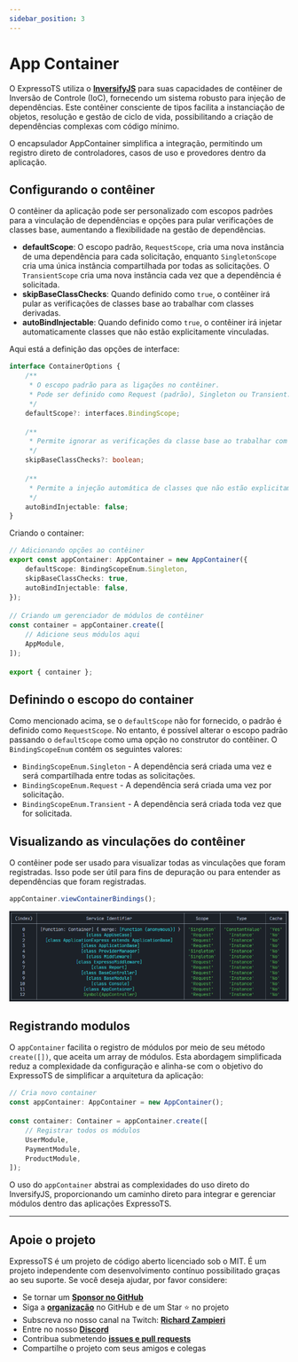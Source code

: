 ```yaml
---
sidebar_position: 3
---
```


# App Container

O ExpressoTS utiliza o **[InversifyJS](https://inversify.io/)** para suas capacidades de contêiner de Inversão de Controle (IoC), fornecendo um sistema robusto para injeção de dependências. Este contêiner consciente de tipos facilita a instanciação de objetos, resolução e gestão de ciclo de vida, possibilitando a criação de dependências complexas com código mínimo.

O encapsulador AppContainer simplifica a integração, permitindo um registro direto de controladores, casos de uso e provedores dentro da aplicação.

## Configurando o contêiner

O contêiner da aplicação pode ser personalizado com escopos padrões para a vinculação de dependências e opções para pular verificações de classes base, aumentando a flexibilidade na gestão de dependências.

-   **defaultScope**: O escopo padrão, `RequestScope`, cria uma nova instância de uma dependência para cada solicitação, enquanto `SingletonScope` cria uma única instância compartilhada por todas as solicitações. O `TransientScope` cria uma nova instância cada vez que a dependência é solicitada.
-   **skipBaseClassChecks**: Quando definido como `true`, o contêiner irá pular as verificações de classes base ao trabalhar com classes derivadas.
-   **autoBindInjectable**: Quando definido como `true`, o contêiner irá injetar automaticamente classes que não estão explicitamente vinculadas.

Aqui está a definição das opções de interface:

```typescript
interface ContainerOptions {
    /**
     * O escopo padrão para as ligações no contêiner.
     * Pode ser definido como Request (padrão), Singleton ou Transient.
     */
    defaultScope?: interfaces.BindingScope;

    /**
     * Permite ignorar as verificações da classe base ao trabalhar com classes derivadas.
     */
    skipBaseClassChecks?: boolean;

    /**
     * Permite a injeção automática de classes que não estão explicitamente vinculadas ao contêiner.
     */
    autoBindInjectable: false;
}
```

Criando o container:

```typescript
// Adicionando opções ao contêiner
export const appContainer: AppContainer = new AppContainer({
    defaultScope: BindingScopeEnum.Singleton,
    skipBaseClassChecks: true,
    autoBindInjectable: false,
});

// Criando um gerenciador de módulos de contêiner
const container = appContainer.create([
    // Adicione seus módulos aqui
    AppModule,
]);

export { container };
```

## Definindo o escopo do container

Como mencionado acima, se o `defaultScope` não for fornecido, o padrão é definido como `RequestScope`. No entanto, é possível alterar o escopo padrão passando o `defaultScope` como uma opção no construtor do contêiner. O `BindingScopeEnum` contém os seguintes valores:

- `BindingScopeEnum.Singleton` - A dependência será criada uma vez e será compartilhada entre todas as solicitações.
- `BindingScopeEnum.Request` - A dependência será criada uma vez por solicitação.
- `BindingScopeEnum.Transient` - A dependência será criada toda vez que for solicitada.

## Visualizando as vinculações do contêiner

O contêiner pode ser usado para visualizar todas as vinculações que foram registradas. Isso pode ser útil para fins de depuração ou para entender as dependências que foram registradas.

```typescript
appContainer.viewContainerBindings();
```
![Container Bindings View](./img/container-bindings.png)

## Registrando modulos

O `appContainer` facilita o registro de módulos por meio de seu método `create([])`, que aceita um array de módulos. Esta abordagem simplificada reduz a complexidade da configuração e alinha-se com o objetivo do ExpressoTS de simplificar a arquitetura da aplicação:

```typescript
// Cria novo container
const appContainer: AppContainer = new AppContainer();

const container: Container = appContainer.create([
    // Registrar todos os módulos
    UserModule,
    PaymentModule,
    ProductModule,
]);
```

O uso do `appContainer` abstrai as complexidades do uso direto do InversifyJS, proporcionando um caminho direto para integrar e gerenciar módulos dentro das aplicações ExpressoTS.

---

## Apoie o projeto

ExpressoTS é um projeto de código aberto licenciado sob o MIT. É um projeto independente com desenvolvimento contínuo possibilitado graças ao seu suporte. Se você deseja ajudar, por favor considere:

- Se tornar um **[Sponsor no GitHub](https://github.com/sponsors/expressots)**
- Siga a **[organização](https://github.com/expressots)** no GitHub e de um Star ⭐ no projeto
- Subscreva no nosso canal na Twitch: **[Richard Zampieri](https://www.twitch.tv/richardzampieri)**
- Entre no nosso **[Discord](https://discord.com/invite/PyPJfGK)**
- Contribua submetendo **[issues e pull requests](https://github.com/expressots/expressots/issues/new/choose)**
- Compartilhe o projeto com seus amigos e colegas